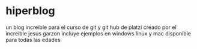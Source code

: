 # hiperblog
un blog increible para el curso de git y git hub de platzi
creado por el increible jesus garzon 
incluye ejemplos en windows linux y mac
disponible para todas las edades